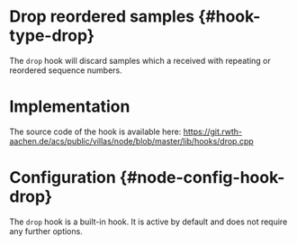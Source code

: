 # Drop reordered samples {#hook-type-drop}

The `drop` hook will discard samples which a received with repeating or reordered sequence numbers.

# Implementation

The source code of the hook is available here:
https://git.rwth-aachen.de/acs/public/villas/node/blob/master/lib/hooks/drop.cpp

# Configuration {#node-config-hook-drop}

The `drop` hook is a built-in hook. It is active by default and does not require any further options.


